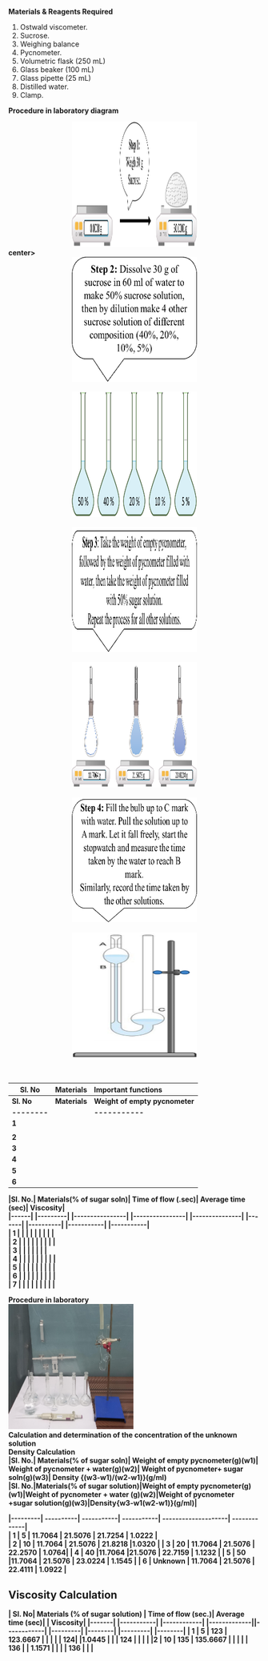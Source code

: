 <b>Materials & Reagents Required</b>

1)	Ostwald viscometer. 
2)	Sucrose.
3)	Weighing balance 
4)	Pycnometer.
5)	Volumetric flask (250 mL) 
6)	Glass beaker (100 mL)
7)	Glass pipette (25 mL) 
8)	Distilled water.
9)	Clamp.

<b> Procedure in laboratory diagram </b1><br>
<center><img src="images/imag.png" width="250" height="250" alt=""></center>center><br>
<center><img src="images/imag2.png" width="250" height="250" alt=""></center><br>
<center><img src="images/imag3.png" width="250" height="250" alt=""></center><br>
<center><img src="images/imag4.png" width="250" height="250" alt=""></center><br>
<center><img src="images/imag5.png" width="250" height="250" alt=""></center><br>
<center><img src="images/imag6.png" width="250" height="250" alt=""></center><br>
<center><img src="images/imag7.png" width="250" height="250" alt=""></center><br><br>

| Sl. No | Materials | Important functions |
| --------------- | --------------- | :--------------- |
| Sl. No| Materials| Weight of empty pycnometer| Weight of pycnometer + water| Weight of pycnometer + sugar solution| Density {(w3-w1)/(w2-w1)}|
|--------| |-----------| |-----------| |----------| |-------------------------------------| |--------------|  <br>
|1|
|             |            |                                               |                    |  
| 2   |          |             |            |                                               |                    |  <br>
| 3   |          |             |            |                                               |                    |  <br>
| 4   |          |             |            |                                               |                    |  <br>
| 5   |          |             |            |                                               |                    |  <br>
| 6   |          |             |            |                                               |                    |  <br>

|Sl. No.| Materials(% of sugar soln)| Time of flow (.sec)| Average time (sec)| Viscosity|<br>
|------| |---------| |----------------| |----------------| |---------------| |-------| |----------| |-----------| |-----------|<br>
| 1 |              |                  |                  |                 |          |           |             |             |<br>
| 2 |              |                  |                  |                 |          |           |             |             |<br>
| 3 |            |                    |                  |            |                   |                       |<br>
| 4 |              |                  |                  |                 |          |           |             |             |<br>
| 5 |              |                  |                  |                 |          |           |             |             |<br>
| 6 |              |                  |                  |                 |          |           |             |             |<br>
| 7 |              |                  |                  |                 |          |           |             |             |<br>

<b>Procedure in laboratory</b><br>
<img src="images/imag91.png" width="250" height="250" alt=""><br>
<b>Calculation and determination of the concentration of the unknown solution</b>
</br>
<b>Density Calculation</b><br>
|Sl. No.| Materials(% of sugar soln)| Weight of empty pycnometer(g)(w1)| Weight of pycnometer + water(g)(w2)| Weight of pycnometer+ sugar soln(g)(w3)| Density {(w3-w1)/(w2-w1)}(g/ml)<br>
|Sl. No.|Materials(% of sugar solution)|Weight of empty pycnometer(g)(w1)|Weight of pycnometer + water (g)(w2)|Weight of pycnometer +sugar solution(g)(w3)|Density{w3-w1(w2-w1)}(g/ml)|<br>

|---------| ----------| -----------| -----------| --------------------| -------------|<br>
| 1 |     5	      |    11.7064	    | 21.5076	|    21.7254	      |     1.0222     |<br>
| 2	|     10 |	11.7064 |  21.5076 |	21.8218	       |1.0320        | 
| 3	|     20 |  11.7064	 |  21.5076	|    22.2570	    |   1.0764|
| 4 |	40	 |11.7064	|21.5076	|     22.7159        |	1.1232   |
| 5 |	50	 |11.7064 | 21.5076  |  	23.0224	        |   1.1545   |
| 6	| Unknown |	11.7064 |	21.5076	|   22.4111	           | 1.0922  |

<h2>Viscosity Calculation</h2>
| Sl. No| Materials (% of sugar solution) | Time of flow (sec.)| Average time (sec)| | Viscosity|
|-------| |-----------| |------------| |-------------||------------| |---------| |--------| |---------| |--------|
|    1	|    5      |   123	    |  123.6667	  |           |
|		|   	|     124|        |1.0445  |
|		|  124	|	      |        |       |
|2     |        10  |   135 |    135.6667            |           |
|	   |   	        |   136 |           |     1.1571       |
|	   |	        |    136  |          |                 |
 

